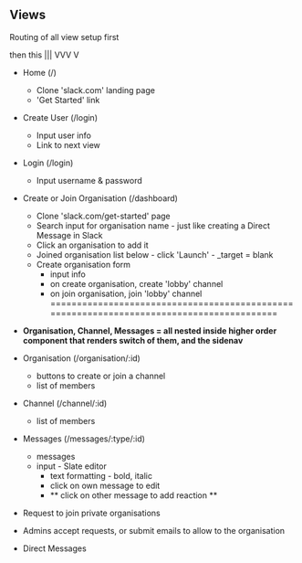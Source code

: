 ## Views

Routing of all view setup first

then this |||
          VVV
           V

 - Home (/)
    - Clone 'slack.com' landing page
    - 'Get Started' link
 - Create User (/login)
    - Input user info
    - Link to next view
 - Login (/login)
    - Input username & password
 - Create or Join Organisation (/dashboard)
    - Clone 'slack.com/get-started' page
    - Search input for organisation name - just like creating a Direct Message in Slack
    - Click an organisation to add it
    - Joined organisation list below - click 'Launch' - _target = blank
    - Create organisation form
        - input info
        - on create organisation, create 'lobby' channel
        - on join organisation, join 'lobby' channel
=========================================================================================
 - **Organisation, Channel, Messages = all nested inside higher order component that renders switch of them, and the sidenav**
 - Organisation (/organisation/:id)
    - buttons to create or join a channel
    - list of members
 - Channel (/channel/:id)
    - list of members
 - Messages (/messages/:type/:id)
    - messages
    - input - Slate editor
        - text formatting - bold, italic
        - click on own message to edit
        - ** click on other message to add reaction **



 - Request to join private organisations
 - Admins accept requests, or submit emails to allow to the organisation
 - Direct Messages
